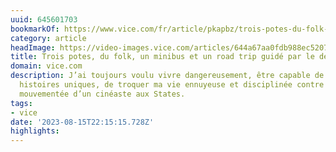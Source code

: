 ```yaml
---
uuid: 645601703
bookmarkOf: https://www.vice.com/fr/article/pkapbz/trois-potes-du-folk-un-minibus-et-un-road-trip-guide-par-le-destin
category: article
headImage: https://video-images.vice.com/articles/644a67aa0fdb988ec5207392/lede/1682597834224-fotoboekannajoel-1027.jpeg?image-resize-opts=Y3JvcD0xeHc6MC44NDI3eGg7MHh3LDAuMDg1NHhoJnJlc2l6ZT0xMjAwOiomcmVzaXplPTEyMDA6Kg
title: Trois potes, du folk, un minibus et un road trip guidé par le destin
domain: vice.com
description: J’ai toujours voulu vivre dangereusement, être capable de raconter des
  histoires uniques, de troquer ma vie ennuyeuse et disciplinée contre celle plus
  mouvementée d’un cinéaste aux States.
tags:
- vice
date: '2023-08-15T22:15:15.728Z'
highlights:
---
```



